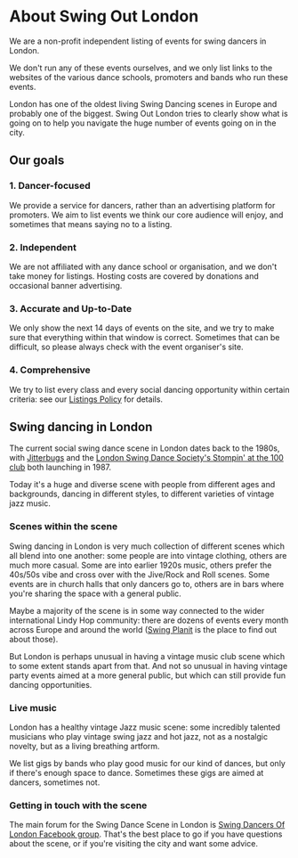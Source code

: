 About Swing Out London
======================

We are a non-profit independent listing of events for swing dancers in London.

We don't run any of these events ourselves, and we only list links to the
websites of the various dance schools, promoters and bands who run these events.

London has one of the oldest living Swing Dancing scenes in Europe and
probably one of the biggest. Swing Out London tries to clearly show what is
going on to help you navigate the huge number of events going on in the city.

Our goals
---------

### 1. Dancer-focused

We provide a service for dancers, rather than an advertising platform for
promoters. We aim to list events we think our core audience will enjoy, and
sometimes that means saying no to a listing.

### 2. Independent

We are not affiliated with any dance school or organisation, and we don't take
money for listings. Hosting costs are covered by donations and occasional
banner advertising.

### 3. Accurate and Up-to-Date

We only show the next 14 days of events on the site, and we try to make sure
that everything within that window is correct. Sometimes that can be
difficult, so please always check with the event organiser's site.

### 4. Comprehensive

We try to list every class and every social dancing opportunity within certain
criteria: see our
[Listings Policy](/listings_policy) for details.

Swing dancing in London
-----------------------
The current social swing dance scene in London dates back to the 1980s, with
[Jitterbugs](http://jitterbugs.co.uk/questions.asp?docid=32)
and the
[London Swing Dance Society's Stompin' at the 100 club](https://swingdanceuk.com/about-us/lsds-history/)
both launching in 1987.

Today it's a huge and diverse scene with people from different ages and
backgrounds, dancing in different styles, to different varieties of vintage
jazz music.

### Scenes within the scene

Swing dancing in London is very much collection of different scenes which all
blend into one another: some people are into vintage clothing, others are much
more casual. Some are into earlier 1920s music, others prefer the 40s/50s vibe
and cross over with the Jive/Rock and Roll scenes. Some events are in church
halls that only dancers go to, others are in bars where you're sharing the
space with a general public.

Maybe a majority of the scene is in some way connected to the wider
international Lindy Hop community: there are dozens of events every month
across Europe and around the world
([Swing Planit](https://www.swingplanit.com/) is the place to find out about
those).

But London is perhaps unusual in having a vintage music club scene which to
some extent stands apart from that. And not so unusual in having vintage party
events aimed at a more general public, but which can still provide fun dancing
opportunities.

### Live music

London has a healthy vintage Jazz music scene: some incredibly talented
musicians who play vintage swing jazz and hot jazz, not as a nostalgic
novelty, but as a living breathing artform.

We list gigs by bands who play good music for our kind of dances, but only if
there's enough space to dance. Sometimes these gigs are aimed at dancers,
sometimes not.

### Getting in touch with the scene

The main forum for the Swing Dance Scene in London is
[Swing Dancers Of London Facebook group](https://www.facebook.com/groups/2244903317/).
That's the best place to go if you have questions about the scene, or if
you're visiting the city and want some advice.
